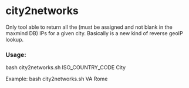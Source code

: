 # city2networks


Only tool able to return all the (must be assigned and not blank in the maxmind DB) IPs for a given city.
Basically is a new kind of reverse geoIP lookup.


### Usage:

bash city2networks.sh ISO_COUNTRY_CODE City

Example: bash city2networks.sh VA Rome

